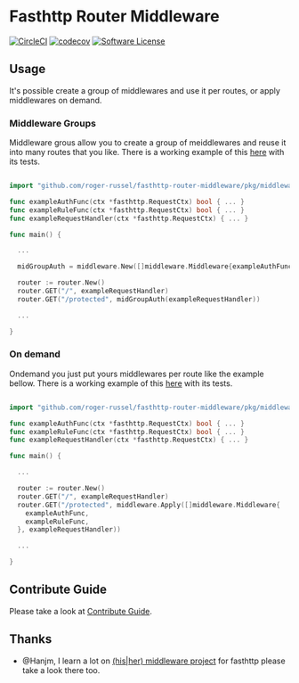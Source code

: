 # Fasthttp Router Middleware

[![CircleCI](https://circleci.com/gh/roger-russel/fasthttp-router-middleware.svg?style=shield)](https://circleci.com/gh/roger-russel/fasthttp-router-middleware) [![codecov](https://codecov.io/gh/roger-russel/fasthttp-router-middleware/branch/master/graph/badge.svg)](https://codecov.io/gh/roger-russel/fasthttp-router-middleware) [![Software License](https://img.shields.io/badge/license-Apache-brightgreen.svg?style=flat-square)](LICENSE.md)

## Usage

It's possible create a group of middlewares and use it per routes, or apply middlewares on demand.

### Middleware Groups

Middleware grous allow you to create a group of meiddlewares and reuse it into many routes that you like.
There is a working example of this [here](https://github.com/roger-russel/fasthttp-router-middleware/blob/master/docs/examples/group) with its tests.

```go

import "github.com/roger-russel/fasthttp-router-middleware/pkg/middleware"

func exampleAuthFunc(ctx *fasthttp.RequestCtx) bool { ... }
func exampleRuleFunc(ctx *fasthttp.RequestCtx) bool { ... }
func exampleRequestHandler(ctx *fasthttp.RequestCtx) { ... }

func main() {

  ...

  midGroupAuth = middleware.New([]middleware.Middleware{exampleAuthFunc, exampleRuleFunc})

  router := router.New()
  router.GET("/", exampleRequestHandler)
  router.GET("/protected", midGroupAuth(exampleRequestHandler))

  ...

}

```

### On demand

Ondemand you just put yours middlewares per route like the example bellow.
There is a working example of this [here](https://github.com/roger-russel/fasthttp-router-middleware/blob/master/docs/examples/ondemand) with its tests.

```go

import "github.com/roger-russel/fasthttp-router-middleware/pkg/middleware"

func exampleAuthFunc(ctx *fasthttp.RequestCtx) bool { ... }
func exampleRuleFunc(ctx *fasthttp.RequestCtx) bool { ... }
func exampleRequestHandler(ctx *fasthttp.RequestCtx) { ... }

func main() {

  ...

  router := router.New()
  router.GET("/", exampleRequestHandler)
  router.GET("/protected", middleware.Apply([]middleware.Middleware{
    exampleAuthFunc,
    exampleRuleFunc,
  }, exampleRequestHandler))

  ...

}

```

## Contribute Guide

Please take a look at [Contribute Guide](https://github.com/roger-russel/fasthttp-router-middleware/blob/master/docs/contributing.md).

## Thanks

* @Hanjm, I learn a lot on [(his|her) middleware project](https://github.com/hanjm/fasthttpmiddleware) for fasthttp please take a look there too.
